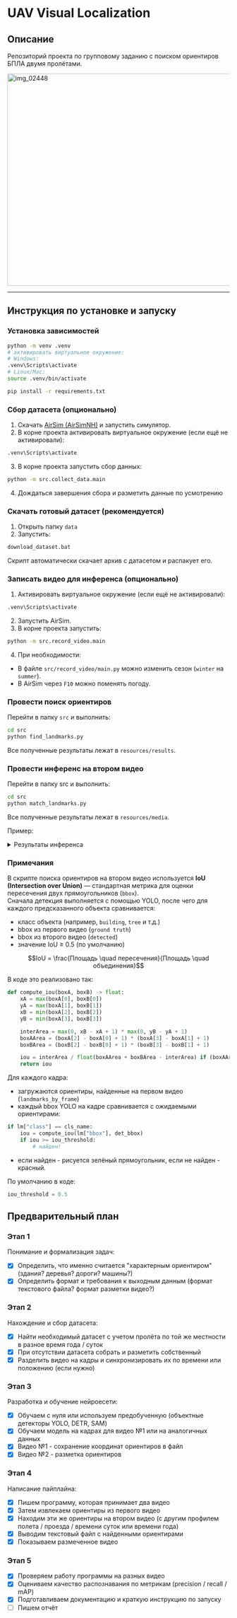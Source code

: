 # UAV Visual Localization

## Описание

Репозиторий проекта по групповому заданию с поиском ориентиров БПЛА двумя пролётами.

<img width="640" height="480" alt="img_02448" src="https://github.com/user-attachments/assets/61e6ab94-5dc9-4f9b-a5a1-af95a95ddd5f" />

---

## Инструкция по установке и запуску

### Установка зависимостей
```bash
python -m venv .venv
# активировать виртуальное окружение:
# Windows:
.venv\Scripts\activate
# Linux/Mac:
source .venv/bin/activate

pip install -r requirements.txt
```

### Сбор датасета (опционально)

1. Скачать [AirSim (AirSimNH)](https://github.com/microsoft/AirSim/releases/download/v1.8.1-windows/AirSimNH.zip) и запустить симулятор.
2. В корне проекта активировать виртуальное окружение (если ещё не активировали):
```bash
.venv\Scripts\activate
```
3. В корне проекта запустить сбор данных:
```bash
python -m src.collect_data.main
```
4. Дождаться завершения сбора и разметить данные по усмотрению

### Скачать готовый датасет (рекомендуется)

1. Открыть папку `data`
2. Запустить:
```bash
download_dataset.bat
```
Скрипт автоматически скачает архив с датасетом и распакует его.

### Записать видео для инференса (опционально)
1. Активировать виртуальное окружение (если ещё не активировали):
```bash
.venv\Scripts\activate
```
2. Запустить AirSim.
3. В корне проекта запустить:
```bash
python -m src.record_video.main
```
4. При необходимости:

- В файле `src/record_video/main.py` можно изменить сезон (`winter` на `summer`).
- В AirSim через `F10` можно поменять погоду.

### Провести поиск ориентиров

Перейти в папку `src` и выполнить:
```bash
cd src
python find_landmarks.py
```

Все полученные результаты лежат в `resources/results`.

### Провести инференс на втором видео

Перейти в папку src и выполнить:
```bash
cd src
python match_landmarks.py
```

Все полученные результаты лежат в `resources/media`.

Пример:

<details>
<summary>Результаты инференса</summary>

[![Видео](resources/media/screen.png)](resources/media/winter_annotated.mp4)

</details>

### Примечания

В скрипте поиска ориентиров на втором видео используется **IoU (Intersection over Union)** — стандартная метрика для оценки пересечения двух прямоугольников (`bbox`).  
Сначала детекция выполняется с помощью YOLO, после чего для каждого предсказанного объекта сравнивается:

- класс объекта (например, `building`, `tree` и т.д.)  
- bbox из первого видео (`ground truth`)  
- bbox из второго видео (`detected`)  
- значение IoU ≥ 0.5 (по умолчанию)

$$IoU = \frac{Площадь \quad пересечения}{Площадь \quad объединения}$$

В коде это реализовано так:
```python
def compute_iou(boxA, boxB) -> float:
    xA = max(boxA[0], boxB[0])
    yA = max(boxA[1], boxB[1])
    xB = min(boxA[2], boxB[2])
    yB = min(boxA[3], boxB[3])

    interArea = max(0, xB - xA + 1) * max(0, yB - yA + 1)
    boxAArea = (boxA[2] - boxA[0] + 1) * (boxA[3] - boxA[1] + 1)
    boxBArea = (boxB[2] - boxB[0] + 1) * (boxB[3] - boxB[1] + 1)

    iou = interArea / float(boxAArea + boxBArea - interArea) if (boxAArea + boxBArea - interArea) > 0 else 0
    return iou
```

Для каждого кадра:

- загружаются ориентиры, найденные на первом видео (`landmarks_by_frame`)
- каждый bbox YOLO на кадре сравнивается с ожидаемыми ориентирами:

```python
if lm["class"] == cls_name:
    iou = compute_iou(lm["bbox"], det_bbox)
    if iou >= iou_threshold:
        # найден!
```

- если найден - рисуется зелёный прямоугольник, если не найден - красный.

По умолчанию в коде:
```python
iou_threshold = 0.5
```

## Предварительный план

### Этап 1

Понимание и формализация задач:

- [x] Определить, что именно считается "характерным ориентиром" (здания? деревья? дороги? машины?)
- [x] Определить формат и требования к выходным данным (формат текстового файла? формат разметки видео?)

### Этап 2

Нахождение и сбор датасета:

- [x] Найти необходимый датасет с учетом пролёта по той же местности в разное время года / суток
- [x] При отсутствии датасета собрать и разметить собственный
- [x] Разделить видео на кадры и синхронизировать их по времени или положению (если нужно)

### Этап 3

Разработка и обучение нейроесети:

- [x] Обучаем с нуля или используем предобученную (объектные детекторы YOLO, DETR, SAM)
- [x] Обучаем модель на кадрах для видео №1 или на аналогичных данных
- [x] Видео №1 - сохранение координат ориентиров в файл
- [x] Видео №2 - разметка ориентиров

### Этап 4

Написание пайплайна:

- [x] Пишем программу, которая принимает два видео
- [x] Затем извлекаем ориентиры из первого видео
- [x] Находим эти же ориентиры на втором видео (с другим профилем полета / проезда / времени суток или времени года)
- [x] Выводим текстовый файл с найденными ориентирами
- [x] Показываем размеченное видео

### Этап 5

- [x] Проверяем работу программы на разных видео
- [x] Оцениваем качество распознавания по метрикам (precision / recall / mAP)
- [x] Подготавливаем документацию и краткую инструкцию по запуску
- [ ] Пишем отчёт
